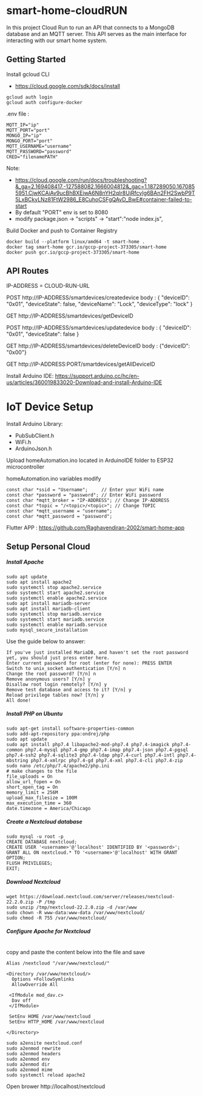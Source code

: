 # smart-home-cloudRUN

In this project Cloud Run to run an API that connects to a MongoDB database and an MQTT server. This API serves as the main interface for interacting with our smart home system.

## Getting Started

Install gcloud CLI

- https://cloud.google.com/sdk/docs/install

```
gcloud auth login
gcloud auth configure-docker
```

.env file :

```
MQTT_IP="ip"
MQTT_PORT="port"
MONGO_IP="ip"
MONGO_PORT="port"
MQTT_USERNAME="username"
MQTT_PASSWORD="password"
CRED="filenamePATH"
```

Note:

- https://cloud.google.com/run/docs/troubleshooting?&_ga=2.169408417.-127588082.1666004812&_gac=1.187289050.1670855951.CjwKCAiAv9ucBhBXEiwA6N8nYH2qIr8UjRfcyIg6BAn2FH2SwbP9T5LxBCkyLNz81FtW2986_E8CuhoCSFgQAvD_BwE#container-failed-to-start
- By default "PORT" env is set to 8080
- modify package.json -> "scripts" ->
  "start":"node index.js",

Build Docker and push to Container Registry

```
docker build --platform linux/amd64 -t smart-home .
docker tag smart-home gcr.io/gccp-project-373305/smart-home
docker push gcr.io/gccp-project-373305/smart-home
```

## API Routes

IP-ADDRESS = CLOUD-RUN-URL

POST
http://IP-ADDRESS/smartdevices/createdevice
body : {
"deviceID": "0x01",
"deviceState": false,
"deviceName": "Lock",
"deviceType": "lock"
}

GET
http://IP-ADDRESS/smartdevices/getDeviceID

POST
http://IP-ADDRESS/smartdevices/updatedevice
body : {
"deviceID": "0x01",
"deviceState": false
}

GET
http://IP-ADDRESS/smartdevices/deleteDeviceID
body : {"deviceID": "0x00"}

GET
http://IP-ADDRESS:PORT/smartdevices/getAllDeviceID

Install Arduino IDE:
https://support.arduino.cc/hc/en-us/articles/360019833020-Download-and-install-Arduino-IDE

# IoT Device Setup

Install Arduino Library:

- PubSubClient.h
- WiFi.h
- ArduinoJson.h

Upload homeAutomation.ino located in ArduinoIDE folder to ESP32 microcontroller

homeAutomation.ino variables modify

```
const char *ssid = "Username";     // Enter your WiFi name
const char *password = "password"; // Enter WiFi password
const char *mqtt_broker = "IP-ADDRESS"; // Change IP-ADDRESS
const char *topic = "/<topic>/<topic>"; // Change TOPIC
const char *mqtt_username = "username";
const char *mqtt_password = "password";
```

Flutter APP : https://github.com/Raghavendiran-2002/smart-home-app

## Setup Personal Cloud

##### Install Apache

```
sudo apt update
sudo apt install apache2
sudo systemctl stop apache2.service
sudo systemctl start apache2.service
sudo systemctl enable apache2.service
sudo apt install mariadb-server
sudo apt install mariadb-client
sudo systemctl stop mariadb.service
sudo systemctl start mariadb.service
sudo systemctl enable mariadb.service
sudo mysql_secure_installation
```

Use the guide below to answer:

```
If you've just installed MariaDB, and haven't set the root password yet, you should just press enter here.
Enter current password for root (enter for none): PRESS ENTER
Switch to unix_socket authentication [Y/n] n
Change the root password? [Y/n] n
Remove anonymous users? [Y/n] y
Disallow root login remotely? [Y/n] y
Remove test database and access to it? [Y/n] y
Reload privilege tables now? [Y/n] y
All done!
```

##### Install PHP on Ubuntu

```
sudo apt-get install software-properties-common
sudo add-apt-repository ppa:ondrej/php
sudo apt update
sudo apt install php7.4 libapache2-mod-php7.4 php7.4-imagick php7.4-common php7.4-mysql php7.4-gmp php7.4-imap php7.4-json php7.4-pgsql php7.4-ssh2 php7.4-sqlite3 php7.4-ldap php7.4-curl php7.4-intl php7.4-mbstring php7.4-xmlrpc php7.4-gd php7.4-xml php7.4-cli php7.4-zip
sudo nano /etc/php/7.4/apache2/php.ini
# make changes to the file
file_uploads = On
allow_url_fopen = On
short_open_tag = On
memory_limit = 256M
upload_max_filesize = 100M
max_execution_time = 360
date.timezone = America/Chicago
```

##### Create a Nextcloud database

```
sudo mysql -u root -p
CREATE DATABASE nextcloud;
CREATE USER '<username>'@'localhost' IDENTIFIED BY '<password>';
GRANT ALL ON nextcloud.* TO '<username>'@'localhost' WITH GRANT OPTION;
FLUSH PRIVILEGES;
EXIT;
```

##### Download Nextcloud

```
wget https://download.nextcloud.com/server/releases/nextcloud-22.2.0.zip -P /tmp
sudo unzip /tmp/nextcloud-22.2.0.zip -d /var/www
sudo chown -R www-data:www-data /var/www/nextcloud/
sudo chmod -R 755 /var/www/nextcloud/
```

##### Configure Apache for Nextcloud

```sudo nano /etc/apache2/sites-available/nextcloud.conf

```

copy and paste the content below into the file and save

```
Alias /nextcloud "/var/www/nextcloud/"

<Directory /var/www/nextcloud/>
  Options +FollowSymlinks
  AllowOverride All

 <IfModule mod_dav.c>
  Dav off
 </IfModule>

 SetEnv HOME /var/www/nextcloud
 SetEnv HTTP_HOME /var/www/nextcloud

</Directory>
```

```
sudo a2ensite nextcloud.conf
sudo a2enmod rewrite
sudo a2enmod headers
sudo a2enmod env
sudo a2enmod dir
sudo a2enmod mime
sudo systemctl reload apache2

```

Open brower http://localhost/nextcloud
